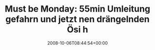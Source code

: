 ---
retweeted: false
source: <a href="http://twitter.com" rel="nofollow">Twitter Web Client</a>
entities:
  hashtags: []
  symbols: []
  user_mentions: []
  urls: []
display_text_range:
- '0'
- '83'
favorite_count: '0'
id_str: '948011974'
truncated: false
retweet_count: '0'
id: '948011974'
created_at: Mon Oct 06 08:44:54 +0000 2008
favorited: false
full_text: 'Must be Monday: 55min Umleitung gefahrn und jetzt nen drängelnden Ösi
  hinter mir...'
lang: de
tags:
- pesos/twitter
date: '2008-10-06T08:44:54+00:00'
src: https://twitter.com/bascht/status/948011974
original_url: https://twitter.com/bascht/status/948011974
type: twitter_tweet
text: 'Must be Monday: 55min Umleitung gefahrn und jetzt nen drängelnden Ösi hinter
  mir...'
title: 'Must be Monday: 55min Umleitung gefahrn und jetzt nen drängelnden Ösi h'

---